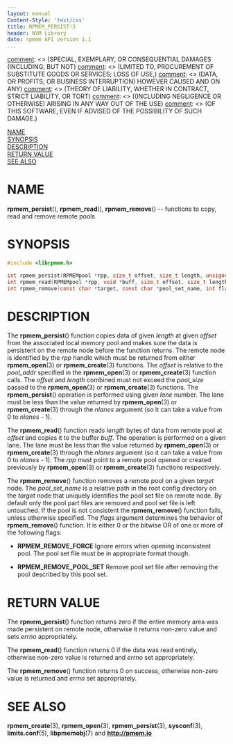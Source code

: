 ```yaml
---
layout: manual
Content-Style: 'text/css'
title: RPMEM_PERSIST!3
header: NVM Library
date: rpmem API version 1.1
...
```


[comment]: <> (Copyright 2017, Intel Corporation)

[comment]: <> (Redistribution and use in source and binary forms, with or without)
[comment]: <> (modification, are permitted provided that the following conditions)
[comment]: <> (are met:)
[comment]: <> (    * Redistributions of source code must retain the above copyright)
[comment]: <> (      notice, this list of conditions and the following disclaimer.)
[comment]: <> (    * Redistributions in binary form must reproduce the above copyright)
[comment]: <> (      notice, this list of conditions and the following disclaimer in)
[comment]: <> (      the documentation and/or other materials provided with the)
[comment]: <> (      distribution.)
[comment]: <> (    * Neither the name of the copyright holder nor the names of its)
[comment]: <> (      contributors may be used to endorse or promote products derived)
[comment]: <> (      from this software without specific prior written permission.)

[comment]: <> (THIS SOFTWARE IS PROVIDED BY THE COPYRIGHT HOLDERS AND CONTRIBUTORS)
[comment]: <> ("AS IS" AND ANY EXPRESS OR IMPLIED WARRANTIES, INCLUDING, BUT NOT)
[comment]: <> (LIMITED TO, THE IMPLIED WARRANTIES OF MERCHANTABILITY AND FITNESS FOR)
[comment]: <> (A PARTICULAR PURPOSE ARE DISCLAIMED. IN NO EVENT SHALL THE COPYRIGHT)
[comment]: <> (OWNER OR CONTRIBUTORS BE LIABLE FOR ANY DIRECT, INDIRECT, INCIDENTAL,)
[comment]: <> (SPECIAL, EXEMPLARY, OR CONSEQUENTIAL DAMAGES (INCLUDING, BUT NOT)
[comment]: <> (LIMITED TO, PROCUREMENT OF SUBSTITUTE GOODS OR SERVICES; LOSS OF USE,)
[comment]: <> (DATA, OR PROFITS; OR BUSINESS INTERRUPTION) HOWEVER CAUSED AND ON ANY)
[comment]: <> (THEORY OF LIABILITY, WHETHER IN CONTRACT, STRICT LIABILITY, OR TORT)
[comment]: <> ((INCLUDING NEGLIGENCE OR OTHERWISE) ARISING IN ANY WAY OUT OF THE USE)
[comment]: <> (OF THIS SOFTWARE, EVEN IF ADVISED OF THE POSSIBILITY OF SUCH DAMAGE.)

[comment]: <> (rpmem_persist.3 -- page for most commonly used librpmem functions)

[NAME](#name)<br />
[SYNOPSIS](#synopsis)<br />
[DESCRIPTION](#description)<br />
[RETURN VALUE](#return-value)<br />
[SEE ALSO](#see-also)<br />


# NAME #

**rpmem_persist**(), **rpmem_read**(),
**rpmem_remove**() -- functions to copy, read and remove remote pools


# SYNOPSIS #

```c
#include <librpmem.h>

int rpmem_persist(RPMEMpool *rpp, size_t offset, size_t length, unsigned lane);
int rpmem_read(RPMEMpool *rpp, void *buff, size_t offset, size_t length, unsigned lane);
int rpmem_remove(const char *target, const char *pool_set_name, int flags);
```


# DESCRIPTION #

The **rpmem_persist**() function copies data of given *length* at given
*offset* from the associated local memory pool and makes sure the data is
persistent on the remote node before the function returns. The remote node
is identified by the *rpp* handle which must be returned from either
**rpmem_open**(3) or **rpmem_create**(3) functions. The *offset* is relative
to the *pool_addr* specified in the **rpmem_open**(3) or **rpmem_create**(3)
function calls. The *offset* and *length* combined must not exceed the
*pool_size* passed to the **rpmem_open**(3) or **rpmem_create**(3) functions.
The **rpmem_persist**() operation is performed using given *lane* number.
The lane must be less than the value returned by **rpmem_open**(3) or
**rpmem_create**(3) through the *nlanes* argument (so it can take a value
from 0 to *nlanes* - 1).

The **rpmem_read**() function reads *length* bytes of data from remote pool
at *offset* and copies it to the buffer *buff*. The operation is performed on
a given lane. The lane must be less than the value returned by **rpmem_open**(3)
or **rpmem_create**(3) through the *nlanes* argument (so it can take a value
from 0 to *nlanes* - 1). The *rpp* must point to a remote pool opened or created
previously by **rpmem_open**(3) or **rpmem_create**(3) functions respectively.

The **rpmem_remove**() function removes a remote pool on a given *target* node.
The *pool_set_name* is a relative path in the root config directory on the
*target* node that uniquely identifies the pool set file on remote node.
By default only the pool part files are removed and pool set file is left
untouched. If the pool is not consistent the **rpmem_remove**() function fails,
unless otherwise specified.
The *flags* argument determines the behavior of **rpmem_remove**() function.
It is either 0 or the bitwise OR of one or more of the following flags:

+ **RPMEM_REMOVE_FORCE**
Ignore errors when opening inconsistent pool. The pool set file must be in
appropriate format though.

+ **RPMEM_REMOVE_POOL_SET**
Remove pool set file after removing the pool described by this pool set.


# RETURN VALUE #

The **rpmem_persist**() function returns zero if the entire memory area was
made persistent on remote node, otherwise it returns non-zero value and sets
*errno* appropriately.

The **rpmem_read**() function returns 0 if the data was read entirely,
otherwise non-zero value is returned and *errno* set appropriately.

The **rpmem_remove**() function returns 0 on success, otherwise non-zero
value is returned and *errno* set appropriately.


# SEE ALSO #

**rpmem_create**(3), **rpmem_open**(3), **rpmem_persist**(3),
**sysconf**(3), **limits.conf**(5), **libpmemobj**(7)
and **<http://pmem.io>**

